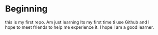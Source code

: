 Beginning
=========

this is my first repo. Am just learning
Its my first time ti use Github and I hope to meet friends to help me experience it. I hope I am a good learner.
